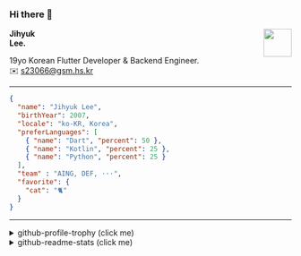 ### Hi there 👋
<img src="https://github.githubassets.com/images/mona-loading-default.gif" width="50px" align="right">
</a>

**Jihyuk\
Lee.**

19yo Korean Flutter Developer & Backend Engineer.\
✉️ <s23066@gsm.hs.kr>

---

```json
{
  "name": "Jihyuk Lee",
  "birthYear": 2007,
  "locale": "ko-KR, Korea",
  "preferLanguages": [
    { "name": "Dart", "percent": 50 },
    { "name": "Kotlin", "percent": 25 },
    { "name": "Python", "percent": 25 }
  ],
  "team" : "AING, DEF, ···",
  "favorite": {
    "cat": "🐈"
  }
}
```
---
<details>
  <summary>github-profile-trophy (click me)</summary>
  
![](https://github-profile-trophy.vercel.app/?username=withJihyuk&row=1&column=8&theme=nord)
  
</details>
<details>
  <summary>github-readme-stats (click me)</summary>
  
<!--START_SECTION:waka-->
![Code Time](http://img.shields.io/badge/Code%20Time-790%20hrs%207%20mins-blue)

![Lines of code](https://img.shields.io/badge/%EC%A0%80%EB%8A%94%20%EC%97%AC%ED%83%9C%EA%B9%8C%EC%A7%80%20-748.6%20thousand%20%EC%A4%84%EC%9D%98%20%EC%BD%94%EB%93%9C%EB%A5%BC%20%EC%9E%91%EC%84%B1%ED%96%88%EC%96%B4%EC%9A%94.-blue)

**저는 아침형 인간이에요. 🐤** 

```text
🌞 아침                     734 commits         █████░░░░░░░░░░░░░░░░░░░░   19.09 % 
🌆 낮　                     1338 commits        █████████░░░░░░░░░░░░░░░░   34.80 % 
🌃 저녁                     1419 commits        █████████░░░░░░░░░░░░░░░░   36.91 % 
🌙 밤　                     354 commits         ██░░░░░░░░░░░░░░░░░░░░░░░   09.21 % 
```


📊 **저는 이번주를 이렇게 시간을 보냈어요.** 

```text
🕑︎ Timezone: Asia/Seoul

💬 프로그래밍 언어들: 
Dart                     7 hrs 11 mins       ████████████░░░░░░░░░░░░░   49.92 % 
Python                   2 hrs 25 mins       ████░░░░░░░░░░░░░░░░░░░░░   16.87 % 
Kotlin                   52 mins             ██░░░░░░░░░░░░░░░░░░░░░░░   06.04 % 
TypeScript               46 mins             █░░░░░░░░░░░░░░░░░░░░░░░░   05.41 % 
JSON                     27 mins             █░░░░░░░░░░░░░░░░░░░░░░░░   03.20 % 

🔥 에디터들: 
VS Code                  7 hrs 14 mins       █████████████░░░░░░░░░░░░   50.25 % 
Android Studio           5 hrs 47 mins       ██████████░░░░░░░░░░░░░░░   40.23 % 
IntelliJ IDEA            1 hr 22 mins        ██░░░░░░░░░░░░░░░░░░░░░░░   09.52 % 

💻 운영 체제들: 
Mac                      14 hrs 23 mins      █████████████████████████   100.00 % 
```


 Last Updated on 31/03/2025 18:52:36 UTC
<!--END_SECTION:waka-->

</details>

</div>

